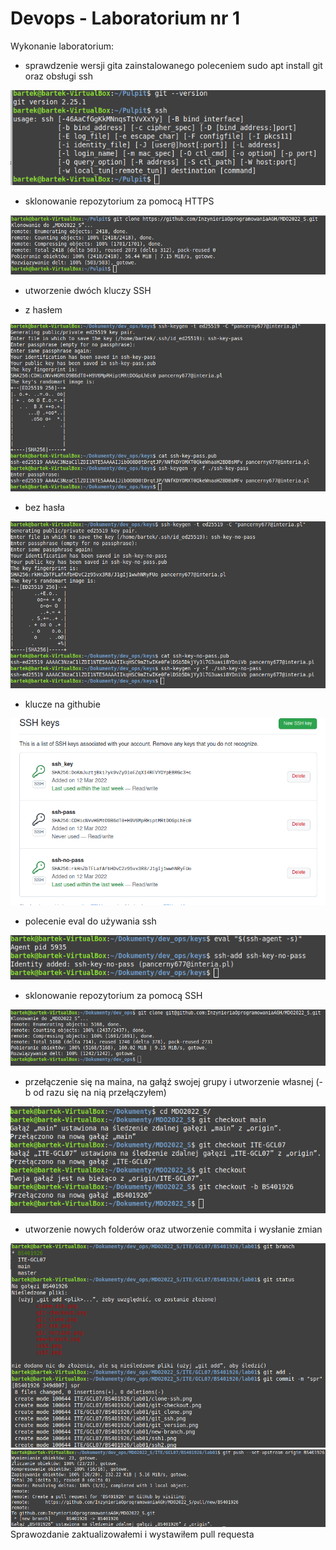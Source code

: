 # Devops - Laboratorium nr 1

Wykonanie laboratorium:
- sprawdzenie wersji gita zainstalowanego poleceniem sudo apt install git oraz obsługi ssh

![git-version](./git-version.png)
- sklonowanie repozytorium za pomocą HTTPS

![clone](./clone-hhtps.png)
- utworzenie dwóch kluczy SSH
* z hasłem

![ssh-pass](./ssh-pass.png)
* bez hasła

![ssh-no-pass](./ssh-no-pass.png)
- klucze na githubie

![ssh-git](./git-keys.png)
- polecenie eval do używania ssh

![eval](./eval.png)
- sklonowanie repozytorium za pomocą SSH

![clone-ssh](./clone-ssh.png)
- przełączenie się na maina, na gałąź swojej grupy i utworzenie własnej (-b od razu się na nią przełączyłem)

![git-checkout](./git-checkout.png)
- utworzenie nowych folderów oraz utworzenie commita i wysłanie zmian

![git-add](./git-add.png)
![git-push](./git-push.png)
Sprawozdanie zaktualizowałemi i wystawiłem pull requesta


